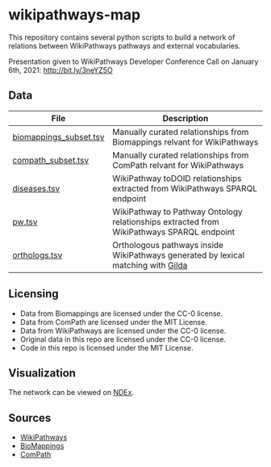 # wikipathways-map

This repository contains several python scripts to build
a network of relations between WikiPathways pathways and
external vocabularies.

Presentation given to WikiPathways Developer Conference Call
on January 6th, 2021: http://bit.ly/3neYZ5O

## Data

| File | Description |
| ---- | ----------- |
| [biomappings_subset.tsv](https://github.com/cthoyt/wikipathways-map/blob/main/resources/biomappings_subset.tsv) | Manually curated relationships from Biomappings relvant for WikiPathways |
| [compath_subset.tsv](https://github.com/cthoyt/wikipathways-map/blob/main/resources/compath_subset.tsv) | Manually curated relationships from ComPath relvant for WikiPathways |
| [diseases.tsv](https://github.com/cthoyt/wikipathways-map/blob/main/resources/diseases.tsv) | WikiPathway toDOID relationships extracted from WikiPathways SPARQL endpoint |
| [pw.tsv](https://github.com/cthoyt/wikipathways-map/blob/main/resources/pw.tsv) | WikiPathway to Pathway Ontology relationships extracted from WikiPathways SPARQL endpoint |
| [orthologs.tsv](https://github.com/cthoyt/wikipathways-map/blob/main/resources/orthologs.tsv) | Orthologous pathways inside WikiPathways generated by lexical matching with [Gilda](https://github.com/indralab/gilda) |

## Licensing

- Data from Biomappings are licensed under the CC-0 license.
- Data from ComPath are licensed under the MIT License.
- Data from WikiPathways are licensed under the CC-0 license.
- Original data in this repo are licensed under the CC-0 license.
- Code in this repo is licensed under the MIT License.

## Visualization

The network can be viewed on [NDEx](https://public.ndexbio.org/viewer/networks/2b3ed6af-5031-11eb-9e72-0ac135e8bacf).

## Sources

- [WikiPathways](https://www.wikidata.org/)
- [BioMappings](https://github.com/biomappings/biomappings)
- [ComPath](https://github.com/compath/compath-resources)
